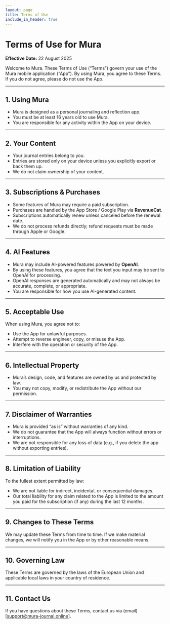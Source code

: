 ```yaml
---
layout: page
title: Terms of Use
include_in_header: true
---
```


# Terms of Use for Mura

**Effective Date:** 22 August 2025

Welcome to Mura. These Terms of Use (“Terms”) govern your use of the Mura mobile application (“App”). By using Mura, you agree to these Terms. If you do not agree, please do not use the App.

---

## 1. Using Mura

- Mura is designed as a personal journaling and reflection app.  
- You must be at least 16 years old to use Mura.  
- You are responsible for any activity within the App on your device.

---

## 2. Your Content

- Your journal entries belong to you.  
- Entries are stored only on your device unless you explicitly export or back them up.  
- We do not claim ownership of your content.

---

## 3. Subscriptions & Purchases

- Some features of Mura may require a paid subscription.  
- Purchases are handled by the App Store / Google Play via **RevenueCat**.  
- Subscriptions automatically renew unless canceled before the renewal date.  
- We do not process refunds directly; refund requests must be made through Apple or Google.

---

## 4. AI Features

- Mura may include AI-powered features powered by **OpenAI**.  
- By using these features, you agree that the text you input may be sent to OpenAI for processing.  
- OpenAI responses are generated automatically and may not always be accurate, complete, or appropriate.  
- You are responsible for how you use AI-generated content.

---

## 5. Acceptable Use

When using Mura, you agree not to:  
- Use the App for unlawful purposes.  
- Attempt to reverse engineer, copy, or misuse the App.  
- Interfere with the operation or security of the App.

---

## 6. Intellectual Property

- Mura’s design, code, and features are owned by us and protected by law.  
- You may not copy, modify, or redistribute the App without our permission.

---

## 7. Disclaimer of Warranties

- Mura is provided “as is” without warranties of any kind.  
- We do not guarantee that the App will always function without errors or interruptions.  
- We are not responsible for any loss of data (e.g., if you delete the app without exporting entries).

---

## 8. Limitation of Liability

To the fullest extent permitted by law:  
- We are not liable for indirect, incidental, or consequential damages.  
- Our total liability for any claim related to the App is limited to the amount you paid for the subscription (if any) during the last 12 months.

---

## 9. Changes to These Terms

We may update these Terms from time to time. If we make material changes, we will notify you in the App or by other reasonable means.

---

## 10. Governing Law

These Terms are governed by the laws of the European Union and applicable local laws in your country of residence.

---

## 11. Contact Us

If you have questions about these Terms, contact us via (email)[support@mura-journal.online].
